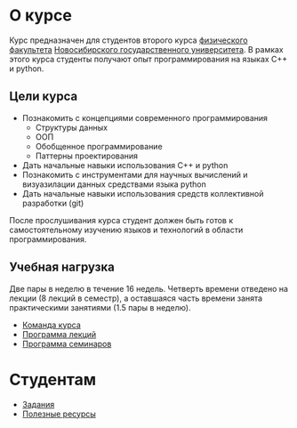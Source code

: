 # О курсе

Курс предназначен для студентов второго курса [физического факультета](phys.nsu.ru) [Новосибирского государственного университета](nsu.ru). В рамках этого курса студенты получают опыт программирования на языках C++ и python.

## Цели курса
* Познакомить с концепциями современного программирования
  * Структуры данных
  * ООП
  * Обобщенное программирование
  * Паттерны проектирования
* Дать начальные навыки использования C++ и python
* Познакомить с инструментами для научных вычислений и визуазилации данных средствами языка python
* Дать начальные навыки использования средств коллективной разработки (git)

После прослушивания курса студент должен быть готов к самостоятельному изучению языков и технологий в области программирования.

## Учебная нагрузка
Две пары в неделю в течение 16 недель. Четверть времени отведено на лекции (8 лекций в семестр), а оставшаяся часть времени занята практическими занятиями (1.5 пары в неделю).

* [Команда курса](team)
* [Программа лекций](lectures)
* [Программа семинаров](seminars)

# Студентам
* [Задания](problems)
* [Полезные ресурсы](resources)